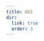 ```yaml
---
title: GUI
dir:
  link: true
  order: 3
---
```


<div class="catalog-display-container">
  <Catalog base="/plugins/yuseries/YuIllustration/ui/"/>
</div>
